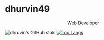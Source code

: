 # dhurvin49


<p align="center">
    Web Developer
<p>
  
 ![dhruvin's GitHub stats](https://github-readme-stats.vercel.app/api?username=dhruvin49&show_icons=true&theme=radical) [![Top Langs](https://github-readme-stats.vercel.app/api/top-langs/?username=dhruvin49&layout=compact)](https://github.com/anuraghazra/github-readme-stats)



